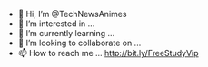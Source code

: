 - 👋 Hi, I’m @TechNewsAnimes
- 👀 I’m interested in ...
- 🌱 I’m currently learning ...
- 💞️ I’m looking to collaborate on ...
- 📫 How to reach me ...
http://bit.ly/FreeStudyVip
<!---
TechNewsAnimes/TechNewsAnimes is a ✨ special ✨ repository because its `README.md` (this file) appears on your GitHub profile.
You can click the Preview link to take a look at your changes.
--->
